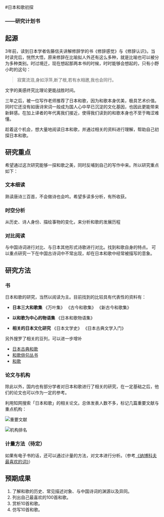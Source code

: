 #日本和歌初探
###  ——研究计划书

## 起源
3年前，读到日本学者佐藤信夫讲解修辞学的书《修辞感觉》与《修辞认识》。当时读完后，恍然大悟，原来修辞在比喻拟人外还有这么多种，就是比喻也可以被分为多种类别。时过境迁，现在想起那两本书的时候，时时能够会想起的，只有小野小町的这句：
> 寂寞流泪,身如浮萍,断了根,若有水相邀,我也会同行。

文字的美感终究比理论更能战胜时间。

三年之后，被一位写作老师推荐了日本和歌，因为和歌本身优美，极具艺术价值。同时它还没有如唐诗宋词一般成为国人心中早已沉淀的文化基因，也因此更能带来新鲜感。在加上译者的年代离我们接近，使得我们读到的和歌本身也不至于晦涩难懂。

趁着这个机会，想大量地阅读日本和歌，并通过相关的资料进行理解，帮助自己初探日本和歌。

## 研究重点
希望通过这次研究能够一探和歌之美，同时反哺到自己的写作中来。所以研究重点如下：
### 文本细读
熟读唐诗三百首，不会做诗也会吟。希望多读多分析，有所收获。

### 时空分析
从历史、诗人身份、描绘事物的变化，来分析和歌的发展历程

### 对比阅读
与中国诗词进行对比、与日本其他形式诗歌进行对比。找到和歌自身的特点。
可以重点研究一下在中国古诗词中不常出现，却在日本和歌中经常被描写的意象。



## 研究方法

### 书
日本和歌的研究，当然以阅读为主。目前找到的比较具有代表性的资料有：
- **日本三大和歌集**
《万叶集》
《古今和歌集》
《新古今和歌集》

- **以和歌为中心的物语集**
《日本和歌物语集》

- **相关的日本文化研究**
《日本文学史》
《日本古典文学入门》

另外搜罗了相关的豆列，可以进一步增补
- [日本古典和歌](https://www.douban.com/doulist/110837063/)
- [和歌俳句丛书](https://www.douban.com/doulist/228748/)
- [和歌](https://www.douban.com/doulist/46122063/)


### 论文与机构
除此以外，国内也有部分学者对日本和歌进行了相关的研究，在一定基础之后，他们的论文也可以作为一定的参考。

利用知网搜索「日本和歌」的相关论文。总体发表人数不多，标记几篇重要文献与重点机构：

![重要文献](https://user-images.githubusercontent.com/17897733/79571660-259f7380-80ee-11ea-9852-f8ebdfd84a73.png)

![机构排名](https://user-images.githubusercontent.com/17897733/79571614-0ef91c80-80ee-11ea-97ef-765aff914348.png)

### 计量方法（待定）
如果有电子书的话，还可以通过计量的方法，对文本进行分析。（参考[《纳博科夫最喜欢的词》](https://book.douban.com/subject/30346158/)）


## 预期成果

1. 了解和歌的历史、常见描述对象、与中国诗词的渊源以及异同。
2. 列出自己最喜欢的100首和歌。
3. 赏析10首和歌。
4. 仿写10首和歌。

